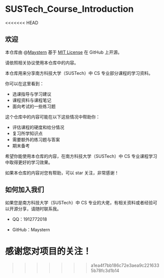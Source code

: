 # SUSTech_Course_Introduction
<<<<<<< HEAD

## 欢迎

本仓库由 @[Maystern](https://github.com/Maystern) 基于 [MIT License](https://en.wikipedia.org/wiki/MIT_License) 在 GitHub 上开源。

请依照相关协议使用本仓库中的内容。

本仓库用来分享南方科技大学（SUSTech）中 CS 专业部分课程的学习资料。

你可以在这里看到：

- 选课指导与学习建议
- 课程资料与课程笔记
- 面向考试的一些练习题

这个仓库中的内容可能在以下这些情况中帮助你：

- 评估课程的硬度和给分情况
- 复习所学知识点
- 需要额外的练习题与答案
- 期末备考

希望你能使用本仓库的内容，在南方科技大学（SUSTech）中 CS 专业课程学习中取得更好的学习效果。

如果本仓库的内容对您有帮助，可以 star 关注，非常感谢！

## 如何加入我们

如果您是南方科技大学（SUSTech）中 CS 专业的大佬，有相关资料或者经验可以开源分享，请随时联系我。

- QQ：1912772018

- GitHub：Maystern

感谢您对项目的关注！
=======
>>>>>>> a1ea4f7bb186c72e3aea9c2216335b78fc3d1b14
